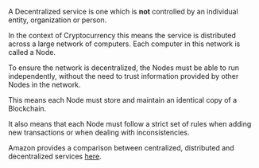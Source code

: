 A Decentralized service is one which is **not** controlled by an individual entity, organization or person.

In the context of Cryptocurrency this means the service is distributed across a large network of computers.
Each computer in this network is called a Node.

To ensure the network is decentralized, the Nodes must be able to run independently, without the need
to trust information provided by other Nodes in the network.

This means each Node must store and maintain an identical copy of a Blockchain.

It also means that each Node must follow a strict set of rules when adding
new transactions or when dealing with inconsistencies.

Amazon provides a comparison between centralized, distributed and decentralized services [here](https://aws.amazon.com/blockchain/decentralization-in-blockchain/).

